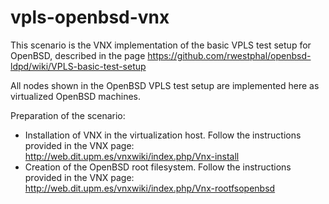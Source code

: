 # vpls-openbsd-vnx

This scenario is the VNX implementation of the basic VPLS test setup for OpenBSD, described in the page https://github.com/rwestphal/openbsd-ldpd/wiki/VPLS-basic-test-setup

All nodes shown in the OpenBSD VPLS test setup are implemented here as virtualized OpenBSD machines. 

Preparation of the scenario:

- Installation of VNX in the virtualization host. Follow the instructions provided in the VNX page: http://web.dit.upm.es/vnxwiki/index.php/Vnx-install
- Creation of the OpenBSD root filesystem. Follow the instructions provided in the VNX page: http://web.dit.upm.es/vnxwiki/index.php/Vnx-rootfsopenbsd
